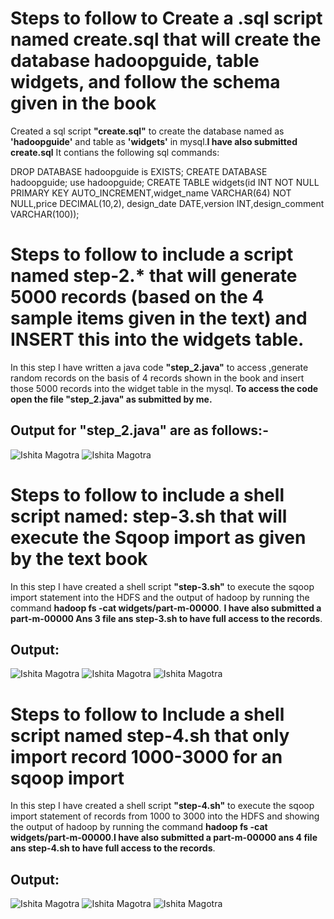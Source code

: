# Steps to follow to Create a .sql script named create.sql that will create the database hadoopguide, table widgets, and follow the schema given in the book
Created a sql script **"create.sql"** to create the database named as **'hadoopguide'** and table as **'widgets'** in mysql.**I have also submitted create.sql** It contians the following sql commands:

DROP DATABASE hadoopguide is EXISTS;
CREATE DATABASE hadoopguide;
use hadoopguide;
CREATE TABLE widgets(id INT NOT NULL PRIMARY KEY AUTO_INCREMENT,widget_name VARCHAR(64) NOT NULL,price DECIMAL(10,2),
design_date DATE,version INT,design_comment VARCHAR(100));

# Steps to follow to include a script named step-2.* that will generate 5000 records (based on the 4 sample items given in the text) and INSERT this into the widgets table.

In this step I have written a java code **"step_2.java"** to access ,generate random records on the basis of 4 records shown in the book and insert 
those 5000 records into the widget table in the mysql. **To access the code open the file "step_2.java" as submitted by me.**

## Output for "step_2.java" are as follows:-
![Ishita Magotra](https://github.com/illinoistech-itm/imagotra/blob/master/ITMD-521/Week-11/ans2%20hadoop.JPG)
![Ishita Magotra](https://github.com/illinoistech-itm/imagotra/blob/master/ITMD-521/Week-11/ans2.1%20hadoop.JPG)

# Steps to follow to include a shell script named: step-3.sh that will execute the Sqoop import as given by the text book

In this step I have created a shell script **"step-3.sh"** to execute the sqoop import statement into the HDFS and the output of hadoop by running the command **hadoop fs -cat widgets/part-m-00000**. **I have also submitted a part-m-00000 Ans 3 file ans step-3.sh to have full access to the records**. 

## Output: 
![Ishita Magotra](https://github.com/illinoistech-itm/imagotra/blob/master/ITMD-521/Week-11/mr-3.JPG)
![Ishita Magotra](https://github.com/illinoistech-itm/imagotra/blob/master/ITMD-521/Week-11/map-reduce%20ans%203%20continue.JPG)
![Ishita Magotra](https://github.com/illinoistech-itm/imagotra/blob/master/ITMD-521/Week-11/ans3%20hadoop.JPG)

# Steps to follow to Include a shell script named step-4.sh that only import record 1000-3000 for an sqoop import

In this step I have created a shell script **"step-4.sh"** to execute the sqoop import statement of records from 1000 to 3000 into the HDFS and showing the output of hadoop by running the command **hadoop fs -cat widgets/part-m-00000**.**I have also submitted a part-m-00000 ans 4 file ans step-4.sh to have full access to the records**.

## Output:
![Ishita Magotra](https://github.com/illinoistech-itm/imagotra/blob/master/ITMD-521/Week-11/mr-4.JPG)
![Ishita Magotra](https://github.com/illinoistech-itm/imagotra/blob/master/ITMD-521/Week-11/mr-4%20continue.JPG)
![Ishita Magotra](https://github.com/illinoistech-itm/imagotra/blob/master/ITMD-521/Week-11/ans%204%20output.JPG)

 





